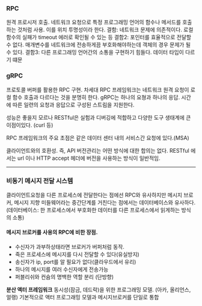 ### RPC

원격 프로시저 호출.
네트워크 요청으로 특정 프로그래밍 언어의 함수나 메서드를 호출하는 것처럼 사용.
이를 위치 투명성이라 한다.
결함: 네트워크 문제에 의존적이다. 로컬 함수의 실패가 timeout 에러로 확인될 수 있는 등
결함2: 포인터를 효율적으로 전달할 수 없다. 매개변수를 네트워크에 전송하게끔 부호화해야하는데 객체의 경우 문제가 될 수 있다.
결함3: 다른 프로그래밍 언어간의 소통을 구현하기 힘들다. 데이터 타입이 다르기 떄문

### gRPC

프로토콜 버퍼를 활용한 RPC 구현.
차세대 RPC 프레임워크는 네트워크 원격 요청이 로컬 함수 호출과 다르다는 것을 분명히 한다.
gRPC는 하나의 요쳥과 하나의 응답. 시간에 따른 일련의 요청과 응답으로 구성된 스트림을 지원한다.

성능은 좋을지 모르나 RESTful은 실험과 디버깅에 적합하고 다양한 도구 생태계에 큰 이점이있다. (curl 등)

RPC 프레임워크의 주요 초점은 같은 데이터 센터 내의 서비스간 요청에 있다.(MSA)

클라이언트와의 호환성. 즉, API 버전관리는 어떤 방식에 대한 합의는 없다.
RESTful 에서는 url 이나 HTTP accept 헤더에 버전을 사용하는 방식이 일반적임.

---

### 비동기 메시지 전달 시스템

클라이언트요청을 다른 프로세스에 전달한다는 점에선
RPC와 유사하지만 메시지 브로커, 메시지 지향 미들웨어라는 중간단계를 거친다는 점에서는 데이터베이스와 유사하다.
(데이터베이스: 한 프로세스에서 부호화한 데이터를 다른 프로세스에서 읽게하는 방식의 소통)

#### 메시지 브로커를 사용의 RPC에 비한 장점.

- 수신자가 과부하상태라면 브로커가 버퍼처럼 동작.
- 죽은 프로세스에 메시지를 다시 전달할 수 있다(유실방지)
- 송신자가 ip, port를 알 필요가 없다(클라우드에서 유리)
- 하나의 메시지를 여러 수신자에게 전송가능
- 퍼블리쉬와 컨슘의 명백한 역할 분리 (단방향)

**분산 액터 프레임워크**
동시성(잠금, 데드락)을 위한 프로그래밍 모델. (아카, 올리언스, 얼랭)
기본적으로 액터 프로그래밍 모델과 메시지브로커를 단일로 통합
